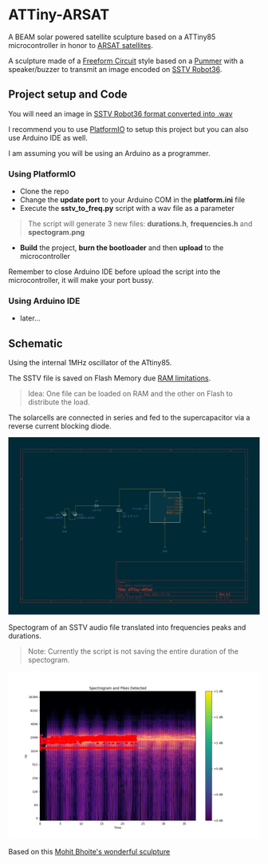 # ATTiny-ARSAT

A BEAM solar powered satellite sculpture based on a ATTiny85 microcontroller in honor to [ARSAT satellites](https://en.wikipedia.org/wiki/ARSAT-1).

A sculpture made of a [Freeform Circuit](https://www.digikey.com/en/maker/blogs/2019/freeform-circuit-sculptures) style based on a [Pummer](http://solarbotics.net/library/circuits/bot_pummer.html) with a speaker/buzzer to transmit an image encoded on [SSTV Robot36](https://en.wikipedia.org/wiki/Slow-scan_television).

## Project setup and Code

You will need an image in [SSTV Robot36 format converted into .wav](https://www.vr2woa.com/sstv/)

I recommend you to use [PlatformIO](https://platformio.org/) to setup this project but you can also use Arduino IDE as well.

I am assuming you will be using an Arduino as a programmer.

### Using PlatformIO

- Clone the repo
- Change the **update port** to your Arduino COM in the **platform.ini** file
- Execute the **sstv_to_freq.py** script with a wav file as a parameter

> The script will generate 3 new files: **durations.h**, **frequencies.h** and **spectogram.png**

- **Build** the project, **burn the bootloader** and then **upload** to the microcontroller

Remember to close Arduino IDE before upload the script into the microcontroller, it will make your port bussy.

### Using Arduino IDE

- later...

## Schematic

Using the internal 1MHz oscillator of the ATtiny85.

The SSTV file is saved on Flash Memory due [RAM limitations](https://ww1.microchip.com/downloads/en/DeviceDoc/Atmel-2586-AVR-8-bit-Microcontroller-ATtiny25-ATtiny45-ATtiny85_Datasheet.pdf).

> Idea: One file can be loaded on RAM and the other on Flash to distribute the load.

The solarcells are connected in series and fed to the supercapacitor via a reverse current blocking diode.

![image](/res/schematic_01.jpeg)

Spectogram of an SSTV audio file translated into frequencies peaks and durations.

> Note: Currently the script is not saving the entire duration of the spectogram.

![image](/res/spectrogram.png)

Based on this [Mohit Bhoite's wonderful sculpture](https://www.bhoite.com/sculptures/tiny-cube-sat/)
